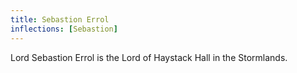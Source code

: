 ```yaml
---
title: Sebastion Errol
inflections: [Sebastion]
---
```


Lord Sebastion Errol is the Lord of Haystack Hall in the Stormlands.



